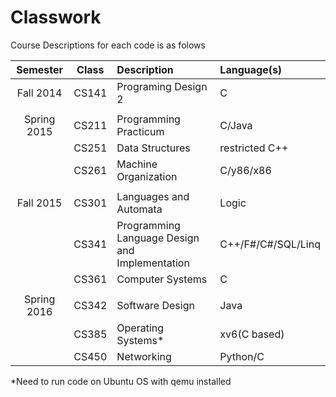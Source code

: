 # Classwork

Course Descriptions for each code is as folows

| Semester    | Class | Description                                    | Language(s)        |
|:-----------:|:-----:|:---------------------------------------------- |:------------------ |
| Fall 2014   | CS141 | Programing Design 2                            | C                  |
|             |       |                                                |                    |
| Spring 2015 | CS211 | Programming Practicum                          | C/Java             |
|             | CS251 | Data Structures                                | restricted C++     |
|             | CS261 | Machine Organization                           | C/y86/x86          |
|             |       |                                                |                    |
| Fall 2015   | CS301 | Languages and Automata                         | Logic              |
|             | CS341 | Programming Language Design and Implementation | C++/F#/C#/SQL/Linq |
|             | CS361 | Computer Systems                               | C                  |
|             |       |                                                |                    |
| Spring 2016 | CS342 | Software Design                                | Java               |
|             | CS385 | Operating Systems*                             | xv6(C based)       |
|             | CS450 | Networking                                     | Python/C           |

*Need to run code on Ubuntu OS with qemu installed

